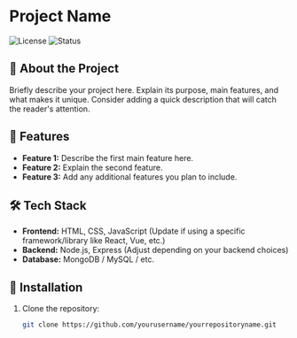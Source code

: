 # Project Name

![License](https://img.shields.io/badge/license-MIT-blue.svg)
![Status](https://img.shields.io/badge/status-in%20progress-yellow)

## 📖 About the Project
Briefly describe your project here. Explain its purpose, main features, and what makes it unique. Consider adding a quick description that will catch the reader's attention.

## 🚀 Features
- **Feature 1:** Describe the first main feature here.
- **Feature 2:** Explain the second feature.
- **Feature 3:** Add any additional features you plan to include.

## 🛠️ Tech Stack
- **Frontend:** HTML, CSS, JavaScript (Update if using a specific framework/library like React, Vue, etc.)
- **Backend:** Node.js, Express (Adjust depending on your backend choices)
- **Database:** MongoDB / MySQL / etc.
  
## 🔧 Installation

1. Clone the repository:
   ```bash
   git clone https://github.com/yourusername/yourrepositoryname.git

